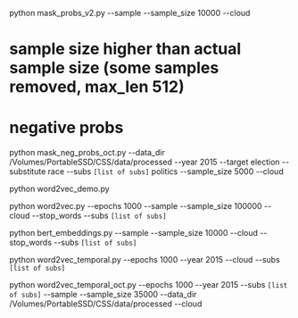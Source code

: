 python mask_probs_v2.py --sample --sample_size 10000 --cloud

# sample size higher than actual sample size (some samples removed, max_len 512)
# negative probs
python mask_neg_probs_oct.py --data_dir /Volumes/PortableSSD/CSS/data/processed --year 2015 --target election --substitute race --subs `[list of subs]` politics --sample_size 5000 --cloud

python word2vec_demo.py 

python word2vec.py --epochs 1000 --sample --sample_size 100000 --cloud --stop_words --subs `[list of subs]`

python bert_embeddings.py --sample --sample_size 10000 --cloud --stop_words --subs `[list of subs]`

python word2vec_temporal.py --epochs 1000 --year 2015 --cloud --subs `[list of subs]`

python word2vec_temporal_oct.py --epochs 1000 --year 2015 --subs `[list of subs]` --sample --sample_size 35000 --data_dir /Volumes/PortableSSD/CSS/data/processed --cloud 
